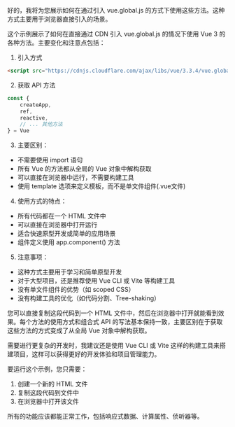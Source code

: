 好的，我将为您展示如何在通过引入 vue.global.js 的方式下使用这些方法。这种方式主要用于浏览器直接引入的场景。

这个示例展示了如何在直接通过 CDN 引入 vue.global.js 的情况下使用 Vue 3 的各种方法。主要变化和注意点包括：

1. 引入方式
```html
<script src="https://cdnjs.cloudflare.com/ajax/libs/vue/3.3.4/vue.global.js"></script>
```

2. 获取 API 方法
```javascript
const { 
    createApp, 
    ref, 
    reactive, 
    // ... 其他方法
} = Vue
```

3. 主要区别：
- 不需要使用 import 语句
- 所有 Vue 的方法都从全局的 Vue 对象中解构获取
- 可以直接在浏览器中运行，不需要构建工具
- 使用 template 选项来定义模板，而不是单文件组件(.vue文件)

4. 使用方式的特点：
- 所有代码都在一个 HTML 文件中
- 可以直接在浏览器中打开运行
- 适合快速原型开发或简单的应用场景
- 组件定义使用 app.component() 方法

5. 注意事项：
- 这种方式主要用于学习和简单原型开发
- 对于大型项目，还是推荐使用 Vue CLI 或 Vite 等构建工具
- 没有单文件组件的优势（如 scoped CSS）
- 没有构建工具的优化（如代码分割、Tree-shaking）

您可以直接复制这段代码到一个 HTML 文件中，然后在浏览器中打开就能看到效果。每个方法的使用方式和组合式 API 的写法基本保持一致，主要区别在于获取这些方法的方式变成了从全局 Vue 对象中解构获取。

需要进行更复杂的开发时，我建议还是使用 Vue CLI 或 Vite 这样的构建工具来搭建项目，这样可以获得更好的开发体验和项目管理能力。

要运行这个示例，您只需要：
1. 创建一个新的 HTML 文件
2. 复制这段代码到文件中
3. 在浏览器中打开该文件

所有的功能应该都能正常工作，包括响应式数据、计算属性、侦听器等。